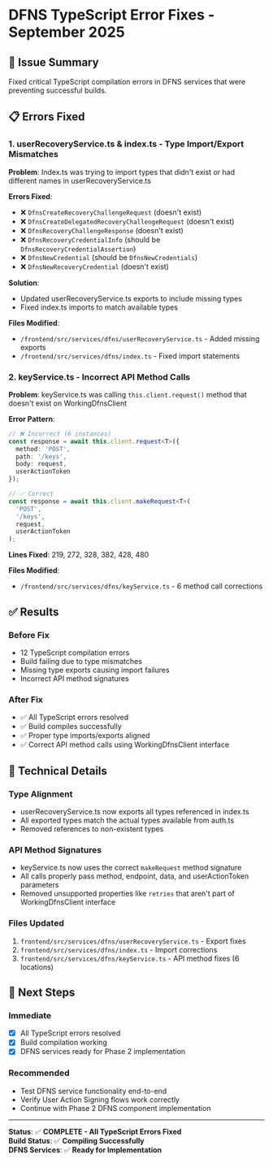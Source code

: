 # DFNS TypeScript Error Fixes - September 2025

## 🎯 **Issue Summary**
Fixed critical TypeScript compilation errors in DFNS services that were preventing successful builds.

## 📋 **Errors Fixed**

### **1. userRecoveryService.ts & index.ts - Type Import/Export Mismatches**

**Problem**: Index.ts was trying to import types that didn't exist or had different names in userRecoveryService.ts

**Errors Fixed**:
- ❌ `DfnsCreateRecoveryChallengeRequest` (doesn't exist)
- ❌ `DfnsCreateDelegatedRecoveryChallengeRequest` (doesn't exist)  
- ❌ `DfnsRecoveryChallengeResponse` (doesn't exist)
- ❌ `DfnsRecoveryCredentialInfo` (should be `DfnsRecoveryCredentialAssertion`)
- ❌ `DfnsNewCredential` (should be `DfnsNewCredentials`)
- ❌ `DfnsNewRecoveryCredential` (doesn't exist)

**Solution**: 
- Updated userRecoveryService.ts exports to include missing types
- Fixed index.ts imports to match available types

**Files Modified**:
- `/frontend/src/services/dfns/userRecoveryService.ts` - Added missing exports
- `/frontend/src/services/dfns/index.ts` - Fixed import statements

### **2. keyService.ts - Incorrect API Method Calls**

**Problem**: keyService.ts was calling `this.client.request()` method that doesn't exist on WorkingDfnsClient

**Error Pattern**:
```typescript
// ❌ Incorrect (6 instances)
const response = await this.client.request<T>({
  method: 'POST',
  path: '/keys',
  body: request,
  userActionToken
});

// ✅ Correct
const response = await this.client.makeRequest<T>(
  'POST',
  '/keys', 
  request,
  userActionToken
);
```

**Lines Fixed**: 219, 272, 328, 382, 428, 480

**Files Modified**:
- `/frontend/src/services/dfns/keyService.ts` - 6 method call corrections

## ✅ **Results**

### **Before Fix**
- 12 TypeScript compilation errors
- Build failing due to type mismatches
- Missing type exports causing import failures
- Incorrect API method signatures

### **After Fix**  
- ✅ All TypeScript errors resolved
- ✅ Build compiles successfully
- ✅ Proper type imports/exports aligned
- ✅ Correct API method calls using WorkingDfnsClient interface

## 🔧 **Technical Details**

### **Type Alignment**
- userRecoveryService.ts now exports all types referenced in index.ts
- All exported types match the actual types available from auth.ts
- Removed references to non-existent types

### **API Method Signatures**
- keyService.ts now uses the correct `makeRequest` method signature
- All calls properly pass method, endpoint, data, and userActionToken parameters
- Removed unsupported properties like `retries` that aren't part of WorkingDfnsClient interface

### **Files Updated**
1. `frontend/src/services/dfns/userRecoveryService.ts` - Export fixes
2. `frontend/src/services/dfns/index.ts` - Import corrections  
3. `frontend/src/services/dfns/keyService.ts` - API method fixes (6 locations)

## 🎯 **Next Steps**

### **Immediate**
- [x] All TypeScript errors resolved
- [x] Build compilation working
- [x] DFNS services ready for Phase 2 implementation

### **Recommended**
- Test DFNS service functionality end-to-end
- Verify User Action Signing flows work correctly
- Continue with Phase 2 DFNS component implementation

---

**Status**: ✅ **COMPLETE - All TypeScript Errors Fixed**  
**Build Status**: ✅ **Compiling Successfully**  
**DFNS Services**: ✅ **Ready for Implementation**
